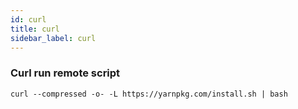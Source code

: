 ```yaml
---
id: curl
title: curl
sidebar_label: curl
---
```


### Curl run remote script

```shell
curl --compressed -o- -L https://yarnpkg.com/install.sh | bash
```
